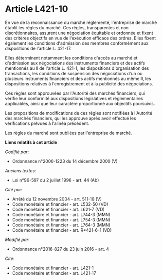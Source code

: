 # Article L421-10

En vue de la reconnaissance du marché réglementé, l'entreprise de marché établit les règles du marché. Ces règles,
transparentes et non discrétionnaires, assurent une négociation équitable et ordonnée et fixent des critères objectifs en vue
de l'exécution efficace des ordres. Elles fixent également les conditions d'admission des membres conformément aux
dispositions de l'article L. 421-17. 

Elles déterminent notamment les conditions d'accès au marché et d'admission aux négociations des instruments financiers et
des actifs mentionnés au II de l'article L. 421-1, les dispositions d'organisation des transactions, les conditions de
suspension des négociations d'un ou plusieurs instruments financiers et des actifs mentionnés au même II, les dispositions
relatives à l'enregistrement et à la publicité des négociations. 

Ces règles sont approuvées par l'Autorité des marchés financiers, qui vérifie leur conformité aux dispositions législatives
et réglementaires applicables, ainsi que leur caractère proportionné aux objectifs poursuivis. 

Les propositions de modifications de ces règles sont notifiées à l'Autorité des marchés financiers, qui les approuve après
avoir effectué les vérifications prévues à l'alinéa précédent.

Les règles du marché sont publiées par l'entreprise de marché.

**Liens relatifs à cet article**

_Codifié par_:

  - Ordonnance n°2000-1223 du 14 décembre 2000 (V)

_Anciens textes_:

  - Loi n°96-597 du 2 juillet 1996 - art. 44 (Ab)

_Cité par_:

  - Arrêté du 12 novembre 2004 - art. 511-16 (V)
  - Code monétaire et financier - art. L532-50 (VD)
  - Code monétaire et financier - art. L621-7 (VD)
  - Code monétaire et financier - art. L744-3 (MMN)
  - Code monétaire et financier - art. L754-3 (MMN)
  - Code monétaire et financier - art. L764-3 (MMN)
  - Code monétaire et financier - art. R*421-6-1 (VD)

_Modifié par_:

  - Ordonnance n°2016-827 du 23 juin 2016 - art. 4

_Cite_:

  - Code monétaire et financier - art. L421-1
  - Code monétaire et financier - art. L421-17
